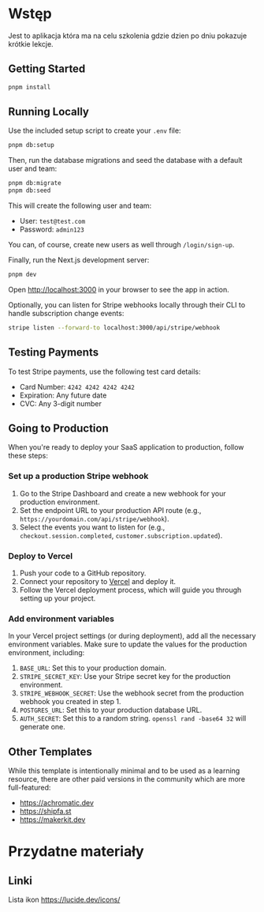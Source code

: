 # Wstęp
Jest to aplikacja która ma na celu szkolenia gdzie dzien po dniu pokazuje krótkie lekcje. 


## Getting Started

```bash
pnpm install
```

## Running Locally

Use the included setup script to create your `.env` file:

```bash
pnpm db:setup
```

Then, run the database migrations and seed the database with a default user and team:

```bash
pnpm db:migrate
pnpm db:seed
```

This will create the following user and team:

- User: `test@test.com`
- Password: `admin123`

You can, of course, create new users as well through `/login/sign-up`.

Finally, run the Next.js development server:

```bash
pnpm dev
```

Open [http://localhost:3000](http://localhost:3000) in your browser to see the app in action.

Optionally, you can listen for Stripe webhooks locally through their CLI to handle subscription change events:

```bash
stripe listen --forward-to localhost:3000/api/stripe/webhook
```

## Testing Payments

To test Stripe payments, use the following test card details:

- Card Number: `4242 4242 4242 4242`
- Expiration: Any future date
- CVC: Any 3-digit number

## Going to Production

When you're ready to deploy your SaaS application to production, follow these steps:

### Set up a production Stripe webhook

1. Go to the Stripe Dashboard and create a new webhook for your production environment.
2. Set the endpoint URL to your production API route (e.g., `https://yourdomain.com/api/stripe/webhook`).
3. Select the events you want to listen for (e.g., `checkout.session.completed`, `customer.subscription.updated`).

### Deploy to Vercel

1. Push your code to a GitHub repository.
2. Connect your repository to [Vercel](https://vercel.com/) and deploy it.
3. Follow the Vercel deployment process, which will guide you through setting up your project.

### Add environment variables

In your Vercel project settings (or during deployment), add all the necessary environment variables. Make sure to update the values for the production environment, including:

1. `BASE_URL`: Set this to your production domain.
2. `STRIPE_SECRET_KEY`: Use your Stripe secret key for the production environment.
3. `STRIPE_WEBHOOK_SECRET`: Use the webhook secret from the production webhook you created in step 1.
4. `POSTGRES_URL`: Set this to your production database URL.
5. `AUTH_SECRET`: Set this to a random string. `openssl rand -base64 32` will generate one.

## Other Templates

While this template is intentionally minimal and to be used as a learning resource, there are other paid versions in the community which are more full-featured:

- https://achromatic.dev
- https://shipfa.st
- https://makerkit.dev

# Przydatne materiały

## Linki
Lista ikon https://lucide.dev/icons/